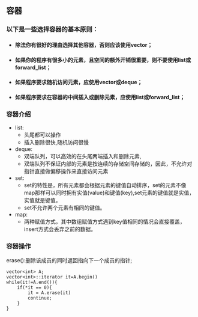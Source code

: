 ## 容器
### 以下是一些选择容器的基本原则：
- #### 除法你有很好的理由选择其他容器，否则应该使用vector；
- #### 如果你的程序有很多小的元素，且空间的额外开销很重要，则不要使用list或forward_list；
- #### 如果程序要求随机访问元素，应使用vector或deque；
- #### 如果程序要求在容器的中间插入或删除元素，应使用list或forward_list；

### 容器介绍
- list:
  - 头尾都可以操作
  - 插入删除很快,随机访问很慢
- deque:
  - 双端队列，可以高效的在头尾两端插入和删除元素,
  - 双端队列不保证内部的元素是按连续的存储空间存储的，因此，不允许对指针直接做偏移操作来直接访问元素
- set:
  - set的特性是，所有元素都会根据元素的键值自动排序，set的元素不像map那样可以同时拥有实值(value)和键值(key),set元素的键值就是实值，实值就是键值。
  - set不允许两个元素有相同的键值。
- map:
  - 两种赋值方式，其中数组赋值方式遇到key值相同的情况会直接覆盖，insert方式会丢弃之前的数据。
### 容器操作
erase():删除该成员的同时返回指向下一个成员的指针;
    
    vector<int> A;
    vector<int>::iterator it=A.begin()    
    while(it!=A.end()){
        if(*it == 0){
            it = A.erase(it)
            continue;
        }
    }
